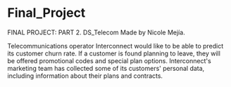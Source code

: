 # Final_Project

FINAL PROJECT: PART 2. DS_Telecom
Made by Nicole Mejía.

Telecommunications operator Interconnect would like to be able to predict its customer churn rate. If a customer is found planning to leave, they will be offered promotional codes and special plan options. Interconnect's marketing team has collected some of its customers' personal data, including information about their plans and contracts.
